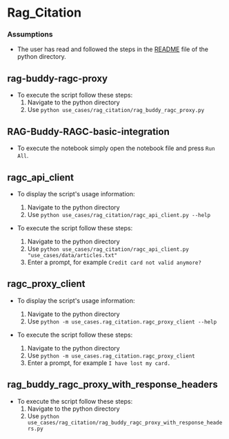 # Rag_Citation

### Assumptions
- The user has read and followed the steps in the [README]("https://github.com/Helvia/rag-buddy/blob/develop/python/README.md") file of the python directory.

## rag-buddy-ragc-proxy

- To execute the script follow these steps:
    1. Navigate to the python directory
    2. Use `python use_cases/rag_citation/rag_buddy_ragc_proxy.py`

## RAG-Buddy-RAGC-basic-integration

- To execute the notebook simply open the notebook file and press `Run All`.

## ragc_api_client

- To display the script's usage information:
    1. Navigate to the python directory
    2. Use `python use_cases/rag_citation/ragc_api_client.py --help`

- To execute the script follow these steps:
    1. Navigate to the python directory
    2. Use `python use_cases/rag_citation/ragc_api_client.py "use_cases/data/articles.txt"`
    3. Enter a prompt, for example `Credit card not valid anymore?`

## ragc_proxy_client

- To display the script's usage information:
    1. Navigate to the python directory
    2. Use `python -m use_cases.rag_citation.ragc_proxy_client --help`

- To execute the script follow these steps:
    1. Navigate to the python directory
    2. Use `python -m use_cases.rag_citation.ragc_proxy_client`
    3. Enter a prompt, for example `I have lost my card.`

## rag_buddy_ragc_proxy_with_response_headers

- To execute the script follow these steps:
    1. Navigate to the python directory
    2. Use `python use_cases/rag_citation/rag_buddy_ragc_proxy_with_response_headers.py`